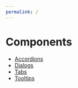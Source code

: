 ```yaml
---
permalink: /
---
```


# Components

<ul>
  <li>
    <a href="/components/accordions/">Accordions</a>
  </li>
  <li>
    <a href="/components/dialogs/">Dialogs</a>
  </li>
  <li>
    <a href="/components/tabs/">Tabs</a>
  </li>
  <li>
    <a href="/components/tooltips/">Tooltips</a>
  </li>
</ul>
